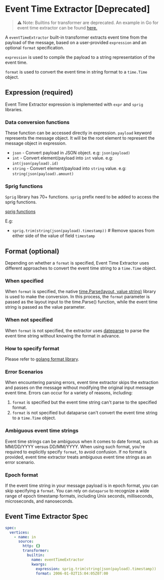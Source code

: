 # Event Time Extractor [Deprecated]

  > ⚠️ Note: Builtins for transformer are deprecated. An example in Go for event time extractor can be found [here.](https://github.com/numaproj/numaflow-go/tree/main/pkg/sourcetransformer/examples/event_time_extractor) 

A `eventTimeExtractor` built-in transformer extracts event time from the payload of the message, based on a user-provided `expression` and an optional `format` specification.

`expression` is used to compile the payload to a string representation of the event time.

`format` is used to convert the event time in string format to a `time.Time` object.

## Expression (required)

Event Time Extractor expression is implemented with `expr` and `sprig` libraries.

### Data conversion functions

These function can be accessed directly in expression. `payload` keyword represents the message object. It will be the root element to represent the message object in expression.

- `json` - Convert payload in JSON object. e.g: `json(payload)`
- `int` - Convert element/payload into `int` value. e.g: `int(json(payload).id)`
- `string` - Convert element/payload into `string` value. e.g: `string(json(payload).amount)`

### Sprig functions

`Sprig` library has 70+ functions. `sprig` prefix need to be added to access the sprig functions.

[sprig functions](http://masterminds.github.io/sprig/)

E.g:

- `sprig.trim(string(json(payload).timestamp))` # Remove spaces from either side of the value of field `timestamp`

## Format (optional)

Depending on whether a `format` is specified, Event Time Extractor uses different approaches to convert the event time string to a `time.Time` object.

### When specified
When `format` is specified, the native [time.Parse(layout, value string)](https://pkg.go.dev/time#Parse) library is used to make the conversion. In this process, the `format` parameter is passed as the layout input to the time.Parse() function, while the event time string is passed as the value parameter.

### When not specified
When `format` is not specified, the extractor uses [dateparse](https://github.com/araddon/dateparse) to parse the event time string without knowing the format in advance.

### How to specify format
Please refer to [golang format library](https://cs.opensource.google/go/go/+/refs/tags/go1.19.5:src/time/format.go).

### Error Scenarios
When encountering parsing errors, event time extractor skips the extraction and passes on the message without modifying the original input message event time. Errors can occur for a variety of reasons, including:

1. `format` is specified but the event time string can't parse to the specified format.
1. `format` is not specified but dataparse can't convert the event time string to a `time.Time` object.

### Ambiguous event time strings
Event time strings can be ambiguous when it comes to date format, such as MM/DD/YYYY versus DD/MM/YYYY. When using such format, you're required to explicitly specify `format`, to avoid confusion.
If no format is provided, event time extractor treats ambiguous event time strings as an error scenario.

### Epoch format
If the event time string in your message payload is in epoch format, you can skip specifying a `format`. You can rely on `dateparse` to recognize a wide range of epoch timestamp formats, including Unix seconds, milliseconds, microseconds, and nanoseconds.

## Event Time Extractor Spec

```yaml
spec:
  vertices:
    - name: in
      source:
        http: {}
        transformer:
          builtin:
            name: eventTimeExtractor
            kwargs:
              expression: sprig.trim(string(json(payload).timestamp))
              format: 2006-01-02T15:04:05Z07:00
```